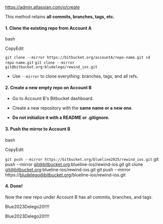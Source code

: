 https://admin.atlassian.com/o/create

This method retains **all commits, branches, tags, etc.**

#### 1\. **Clone the existing repo from Account A**

bash

CopyEdit

`git clone --mirror https://bitbucket.org/accountA/repo-name.git cd repo-name.git`
`git clone --mirror git@bitbucket.org:bludelego/rewind_ios.git`

- Use `--mirror` to clone everything: branches, tags, and all refs.
    

#### 2\. **Create a new empty repo on Account B**

- Go to Account B's Bitbucket dashboard.
    
- Create a new repository with the **same name or a new one**.
    
- **Do not initialize it with a README or .gitignore.**
    

#### 3\. **Push the mirror to Account B**

bash

CopyEdit

`git push --mirror https://bitbucket.org/blueline2025/rewind_ios.git`
git push --mirror git@bitbucket.org:blueline-ios/rewind-ios.git
git clone git@bitbucket.org:blueline-ios/rewind-ios.git
git push --mirror https://bludelego@bitbucket.org/blueline-ios/rewind-ios.git

#### 4\. **Done!**

Now the new repo under Account B has all commits, branches, and tags.

Blue2023Delego20!!!!

Blue2023Delego20!!!!
